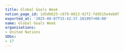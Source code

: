 ```yaml
---
title: Global Goals Week
notion_page_id: 1d5d6625-c679-8013-92f2-fdd515e4eb0f
exported_at: '2025-08-07T15:42:37.101997+00:00'
name: Global Goals Week
organisations:
- United Nations
SDGs:
- 17
---
```


